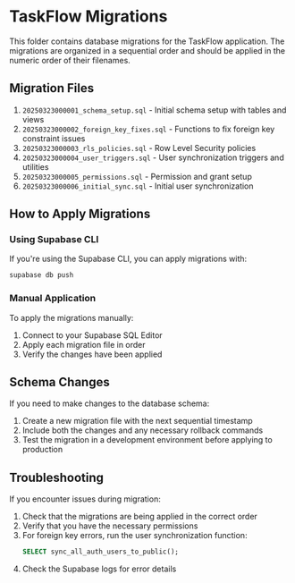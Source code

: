 # TaskFlow Migrations

This folder contains database migrations for the TaskFlow application. The migrations are organized in a sequential order and should be applied in the numeric order of their filenames.

## Migration Files

1. `20250323000001_schema_setup.sql` - Initial schema setup with tables and views
2. `20250323000002_foreign_key_fixes.sql` - Functions to fix foreign key constraint issues
3. `20250323000003_rls_policies.sql` - Row Level Security policies
4. `20250323000004_user_triggers.sql` - User synchronization triggers and utilities
5. `20250323000005_permissions.sql` - Permission and grant setup
6. `20250323000006_initial_sync.sql` - Initial user synchronization

## How to Apply Migrations

### Using Supabase CLI

If you're using the Supabase CLI, you can apply migrations with:

```bash
supabase db push
```

### Manual Application

To apply the migrations manually:

1. Connect to your Supabase SQL Editor
2. Apply each migration file in order
3. Verify the changes have been applied

## Schema Changes

If you need to make changes to the database schema:

1. Create a new migration file with the next sequential timestamp
2. Include both the changes and any necessary rollback commands
3. Test the migration in a development environment before applying to production

## Troubleshooting

If you encounter issues during migration:

1. Check that the migrations are being applied in the correct order
2. Verify that you have the necessary permissions
3. For foreign key errors, run the user synchronization function:
   ```sql
   SELECT sync_all_auth_users_to_public();
   ```
4. Check the Supabase logs for error details 